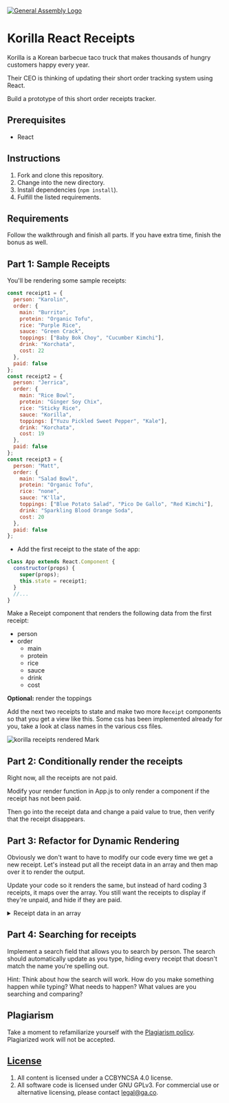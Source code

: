 [![General Assembly Logo](https://camo.githubusercontent.com/1a91b05b8f4d44b5bbfb83abac2b0996d8e26c92/687474703a2f2f692e696d6775722e636f6d2f6b6538555354712e706e67)](https://generalassemb.ly/education/web-development-immersive)

# Korilla React Receipts

Korilla is a Korean barbecue taco truck that makes thousands of hungry customers
happy every year.

Their CEO is thinking of updating their short order tracking system using React.

Build a prototype of this short order receipts tracker.

## Prerequisites

- React

## Instructions

1. Fork and clone this repository.
1. Change into the new directory.
1. Install dependencies (`npm install`).
1. Fulfill the listed requirements.

## Requirements

Follow the walkthrough and finish all parts. If you have extra time, finish the
bonus as well.

## Part 1: Sample Receipts

You'll be rendering some sample receipts:

```js
const receipt1 = {
  person: "Karolin",
  order: {
    main: "Burrito",
    protein: "Organic Tofu",
    rice: "Purple Rice",
    sauce: "Green Crack",
    toppings: ["Baby Bok Choy", "Cucumber Kimchi"],
    drink: "Korchata",
    cost: 22
  },
  paid: false
};
const receipt2 = {
  person: "Jerrica",
  order: {
    main: "Rice Bowl",
    protein: "Ginger Soy Chix",
    rice: "Sticky Rice",
    sauce: "Korilla",
    toppings: ["Yuzu Pickled Sweet Pepper", "Kale"],
    drink: "Korchata",
    cost: 19
  },
  paid: false
};
const receipt3 = {
  person: "Matt",
  order: {
    main: "Salad Bowl",
    protein: "Organic Tofu",
    rice: "none",
    sauce: "K'lla",
    toppings: ["Blue Potato Salad", "Pico De Gallo", "Red Kimchi"],
    drink: "Sparkling Blood Orange Soda",
    cost: 20
  },
  paid: false
};
```

- Add the first receipt to the state of the app:

```js
class App extends React.Component {
  constructor(props) {
    super(props);
    this.state = receipt1;
  }
  //...
}
```

Make a Receipt component that renders the following data from the first receipt:

- person
- order
  - main
  - protein
  - rice
  - sauce
  - drink
  - cost

**Optional:** render the toppings

Add the next two receipts to state and make two more `Receipt` components so
that you get a view like this. Some css has been implemented already for you,
take a look at class names in the various css files.

![korilla receipts rendered Mark](https://i.imgur.com/27V4KW8.png)

## Part 2: Conditionally render the receipts

Right now, all the receipts are not paid.

Modify your render function in App.js to only render a component if the receipt
has not been paid.

Then go into the receipt data and change a paid value to true, then verify that
the receipt disappears.

## Part 3: Refactor for Dynamic Rendering

Obviously we don't want to have to modify our code every time we get a new
receipt. Let's instead put all the receipt data in an array and then map over it
to render the output.

Update your code so it renders the same, but instead of hard coding 3 receipts,
it maps over the array. You still want the receipts to display if they're
unpaid, and hide if they are paid.

<details>
  <summary>
  Receipt data in an array
  </summary>

```js
const receipts = [
  {
    person: "Karolin",
    order: {
      main: "Burrito",
      protein: "Organic Tofu",
      rice: "Purple Rice",
      sauce: "Green Crack",
      toppings: ["Baby Bok Choy", "Cucumber Kimchi"],
      drink: "Korchata",
      cost: 22
    },
    paid: false
  },
  {
    person: "Jerrica",
    order: {
      main: "Rice Bowl",
      protein: "Ginger Soy Chix",
      rice: "Sticky Rice",
      sauce: "Korilla",
      toppings: ["Yuzu Pickled Sweet Pepper", "Kale"],
      drink: "Korchata",
      cost: 19
    },
    paid: false
  },
  {
    person: "Matt",
    order: {
      main: "Salad Bowl",
      protein: "Organic Tofu",
      rice: "none",
      sauce: "K'lla",
      toppings: ["Blue Potato Salad", "Pico De Gallo", "Red Kimchi"],
      drink: "Sparkling Blood Orange Soda",
      cost: 20
    },
    paid: true
  }
];
```

</details>

## Part 4: Searching for receipts

Implement a search field that allows you to search by person. The search should
automatically update as you type, hiding every receipt that doesn't match the
name you're spelling out.

Hint: Think about how the search will work. How do you make something happen
while typing? What needs to happen? What values are you searching and comparing?


## Plagiarism

Take a moment to refamiliarize yourself with the
[Plagiarism policy](https://git.generalassemb.ly/DC-WDI/Administrative/blob/master/plagiarism.md).
Plagiarized work will not be accepted.

## [License](LICENSE)

1.  All content is licensed under a CC­BY­NC­SA 4.0 license.
1.  All software code is licensed under GNU GPLv3. For commercial use or
    alternative licensing, please contact legal@ga.co.

